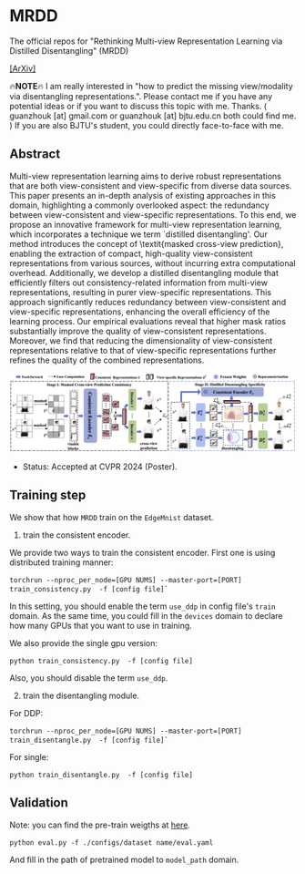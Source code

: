 # MRDD
The official repos for "Rethinking Multi-view Representation Learning via Distilled Disentangling" (MRDD)

[[ArXiv]](https://arxiv.org/abs/2403.10897)

:fire:**NOTE**:fire: I am really interested in "how to predict the missing view/modality via disentangling representations.". Please contact me if you have any potential ideas or if you want to discuss this topic with me. Thanks. ( guanzhouk [at] gmail.com or guanzhouk [at] bjtu.edu.cn both could find me. ) If you are also BJTU's student, you could directly face-to-face with me. 

## Abstract

Multi-view representation learning aims to derive robust representations that are both view-consistent and view-specific from diverse data sources. This paper presents an in-depth analysis of existing approaches in this domain, highlighting a commonly overlooked aspect: the redundancy between view-consistent and view-specific representations. To this end, we propose an innovative framework for multi-view representation learning, which incorporates a technique we term `distilled disentangling'.
Our method introduces the concept of \textit{masked cross-view prediction}, enabling the extraction of compact, high-quality view-consistent representations from various sources, without incurring extra computational overhead. Additionally, we develop a distilled disentangling module that efficiently filters out consistency-related information from multi-view representations, resulting in purer view-specific representations.
This approach significantly reduces redundancy between view-consistent and view-specific representations, enhancing the overall efficiency of the learning process. Our empirical evaluations reveal that higher mask ratios substantially improve the quality of view-consistent representations. Moreover, we find that reducing the dimensionality of view-consistent representations relative to that of view-specific representations further refines the quality of the combined representations.


![framework](./imgs/framework.png)

- Status:  Accepted at CVPR 2024 (Poster).


## Training step

We show that how `MRDD` train on the `EdgeMnist` dataset.


1. train the consistent encoder.

We provide two ways to train the consistent encoder. First one is using distributed training manner:


```
torchrun --nproc_per_node=[GPU NUMS] --master-port=[PORT] train_consistency.py  -f [config file]`
```

In this setting, you should enable the term `use_ddp` in config file's `train` domain. As the same time, you could fill in the `devices` domain to declare how many GPUs that you want to use in training.

We also provide the single gpu version:
```
python train_consistency.py  -f [config file]
```

Also, you should disable the term `use_ddp`.


2. train the disentangling module.

For DDP:
```
torchrun --nproc_per_node=[GPU NUMS] --master-port=[PORT] train_disentangle.py  -f [config file]`
```
For single:
```
python train_disentangle.py  -f [config file]
```



## Validation

Note: you can find the pre-train weigths at [here](https://drive.google.com/file/d/1ihSw5NpUGdgEUEYKvZuLCo_hp3uJ26Yr/view?usp=sharing).  


```
python eval.py -f ./configs/dataset name/eval.yaml
```

And fill in the path of pretrained model to `model_path` domain.

